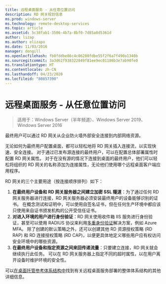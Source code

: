 ```yaml
---
title: 远程桌面服务 - 从任意位置访问
description: RD 网关规划信息
ms.prod: windows-server
ms.technology: remote-desktop-services
ms.topic: article
ms.assetid: 5c38fab1-3586-4b7a-8bf0-7d85a8d5361d
author: lizap
ms.author: elizapo
ms.date: 11/03/2016
manager: dongill
ms.openlocfilehash: fb0fddbe86c4c06280fdbe55f2f6a7f490a1340b
ms.sourcegitcommit: 3a3d62f938322849f81ee9ec01186b3e7ab90fe0
ms.translationtype: HT
ms.contentlocale: zh-CN
ms.lasthandoff: 04/23/2020
ms.locfileid: "80857390"
---
```

# <a name="remote-desktop-services---access-from-anywhere"></a>远程桌面服务 - 从任意位置访问

>适用于：Windows Server（半年频道）、Windows Server 2019、Windows Server 2016

最终用户可以通过 RD 网关从企业防火墙外部安全连接到内部网络资源。

无论如何为最终用户配置桌面，都可以轻松地将 RD 网关插入连接流，以实现快速、安全连接。 对于通过已发布源连接的最终用户，可以在配置总体部署属性时配置 RD 网关属性。 对于在没有源的情况下连接到桌面的最终用户，他们可以轻松将组织的 RD 网关的名称添加为连接属性，无论他们使用哪个远程桌面客户端应用程序。

RD 网关的三个主要用途（按连接顺序排列）如下：
1. **在最终用户设备和 RD 网关服务器之间建立加密 SSL 隧道**：为了通过任何 RD 网关服务器进行连接，RD 网关服务器必须安装最终用户的设备能够识别的证书。 在概念测试和证明中，可以使用自签名证书，但在任何生产环境中都应该只使用来自证书颁发机构的公开受信任证书。
2. **对进入环境的用户进行身份验证**：RD 网关使用收件箱 IIS 服务进行身份验证，甚至可以使用 RADIUS 协议来利用[多重身份验证](rds-plan-mfa.md)解决方案，例如 Azure MFA。 除了创建的默认策略之外，还可以创建其他 RD 资源授权策略 (RD RAP) 和 RD 连接授权策略 (RD CAP)，以便更具体地定义哪些用户应有权访问安全环境中的哪些资源。
3. **在最终用户设备和指定资源之间来回传递流量**：只要建立连接，RD 网关就会继续执行此任务。 可以在 RD 网关服务器上指定不同的超时属性，以在用户离开设备时维护环境的安全性。

可以[在桌面托管参考体系结构中](desktop-hosting-reference-architecture.md)找到有关远程桌面服务部署的整体体系结构的其他详细信息。